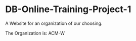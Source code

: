 # DB-Online-Training-Project-1
A Website for an organization of our choosing.

The Organization is: ACM-W